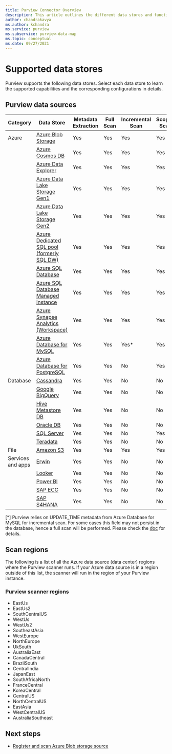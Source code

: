 ```yaml
---
title: Purview Connector Overview
description: This article outlines the different data stores and functionalities supported in Purview
author: chandrakavya
ms.author: kchandra
ms.service: purview
ms.subservice: purview-data-map
ms.topic: conceptual
ms.date: 09/27/2021
---
```


# Supported data stores

Purview supports the following data stores. Select each data store to
learn the supported capabilities and the corresponding configurations in
details.

## Purview data sources

|**Category**|  **Data Store**  |**Metadata Extraction**|**Full Scan**|**Incremental Scan**|**Scoped Scan**|**Classification**|**Lineage**|
|---|---|---|---|---|---|---|---|
| Azure | [Azure Blob Storage](register-scan-azure-blob-storage-source.md)| Yes| Yes| Yes| Yes| Yes| Yes|
||[Azure Cosmos DB](register-scan-azure-cosmos-database.md)|Yes| Yes| Yes| Yes| Yes| Yes|
||[Azure Data Explorer](register-scan-azure-data-explorer.md)|Yes| Yes| Yes| Yes| Yes| Yes|
||[Azure Data Lake Storage Gen1](register-scan-adls-gen1.md)|Yes| Yes| Yes| Yes| Yes| Yes|
||[Azure Data Lake Storage Gen2](register-scan-adls-gen2.md)|Yes| Yes| Yes| Yes| Yes| Yes|
||[Azure Dedicated SQL pool (formerly SQL DW)](register-scan-azure-synapse-analytics.md)|Yes| Yes| Yes| Yes| Yes| Yes|
||[Azure SQL Database](register-scan-azure-sql-database.md)|Yes| Yes| Yes| Yes| Yes| Yes|
||[Azure SQL Database Managed Instance](register-scan-azure-sql-database-managed-instance.md)|Yes| Yes| Yes| Yes| Yes| Yes|
||[Azure Synapse Analytics (Workspace)](register-scan-synapse-workspace.md)|Yes| Yes| Yes| Yes| Yes| Yes|
||[Azure Database for MySQL](register-scan-azure-mysql-database.md)|Yes| Yes| Yes*| Yes| Yes| Yes|
||[Azure Database for PostgreSQL](register-scan-azure-postgresql.md)|Yes| Yes| No| Yes| Yes| Yes|
|Database|[Cassandra](register-scan-cassandra-source.md)|Yes| Yes| No| No| No| Yes|
||[Google BigQuery](register-scan-google-bigquery-source.md)|Yes| Yes| No| No| No| Yes|
||[Hive Metastore DB](register-scan-oracle-source.md)|Yes| Yes| No| No| No| Yes|
||[Oracle DB](register-scan-oracle-source.md)|Yes| Yes| No| No| No| Yes|
||[SQL Server](register-scan-on-premises-sql-server.md)|Yes| Yes| No| Yes| Yes| Yes|
||[Teradata](register-scan-teradata-source.md)|Yes| Yes| No| No| No| Yes|
|File|[Amazon S3](register-scan-amazon-s3.md)|Yes| Yes| Yes| Yes| Yes| Yes|
|Services and apps|[Erwin](register-scan-erwin-source.md)|Yes| Yes| No| No| No| Yes|
||[Looker](register-scan-looker-source.md)|Yes| Yes| No| No| No| Yes|
||[Power BI](register-scan-power-bi-tenant.md)|Yes| Yes| No| No| No| Yes|
||[SAP ECC](register-scan-sapecc-source.md)|Yes| Yes| No| No| No| Yes|
||[SAP S4HANA](register-scan-saps4hana-source.md)|Yes| Yes| No| No| No| Yes|

[\*] Purview relies on UPDATE_TIME metadata from Azure Database for MySQL for incremental scan. For some cases this field may not persist in the database, hence a full scan will be performed. Please check the [doc](https://dev.mysql.com/doc/refman/5.7/en/information-schema-tables-table.html) for details. 

## Scan regions
The following is a list of all the Azure data source (data center) regions where the Purview scanner runs. If your Azure data source is in a region outside of this list, the scanner will run in the region of your Purview instance.
 
### Purview scanner regions

- EastUs
- EastUs2 
- SouthCentralUS
- WestUs
- WestUs2
- SoutheastAsia
- WestEurope
- NorthEurope
- UkSouth
- AustraliaEast
- CanadaCentral
- BrazilSouth
- CentralIndia
- JapanEast
- SouthAfricaNorth
- FranceCentral
- KoreaCentral
- CentralUS
- NorthCentralUS
- EastAsia
- WestCentralUS
- AustraliaSoutheast

## Next steps

- [Register and scan Azure Blob storage source](register-scan-azure-blob-storage-source.md)
